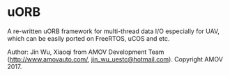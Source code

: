 ﻿# uORB
A re-written uORB framework for multi-thread data I/O especially for UAV, which can be easily ported on FreeRTOS, uCOS and etc.


Author: Jin Wu, Xiaoqi from AMOV Development Team (http://www.amovauto.com/, jin_wu_uestc@hotmail.com). 
Copyright AMOV 2017.
